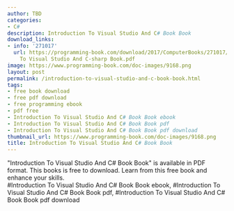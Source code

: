 ```yaml
---
author: TBD
categories:
- C#
description: Introduction To Visual Studio And C# Book Book
download_links:
- info: '271017'
  url: https://programming-book.com/download/2017/ComputerBooks/271017/Introduction
    To Visual Studio And C-sharp Book.pdf
image: https://www.programming-book.com/doc-images/9168.png
layout: post
permalink: /introduction-to-visual-studio-and-c-book-book.html
tags:
- free book download
- free pdf download
- free programming ebook
- pdf free
- Introduction To Visual Studio And C# Book Book ebook
- Introduction To Visual Studio And C# Book Book pdf
- Introduction To Visual Studio And C# Book Book pdf download
thumbnail_url: https://www.programming-book.com/doc-images/9168.png
title: Introduction To Visual Studio And C# Book Book
---
```


 
<div class="item-desc text-justify">
  "Introduction To Visual Studio And C# Book Book" is available in PDF format. This books is free to download. Learn from this free book and enhance your skills.
  <br>
  #Introduction To Visual Studio And C# Book Book ebook, #Introduction To Visual Studio And C# Book Book pdf, #Introduction To Visual Studio And C# Book Book pdf download
</div>